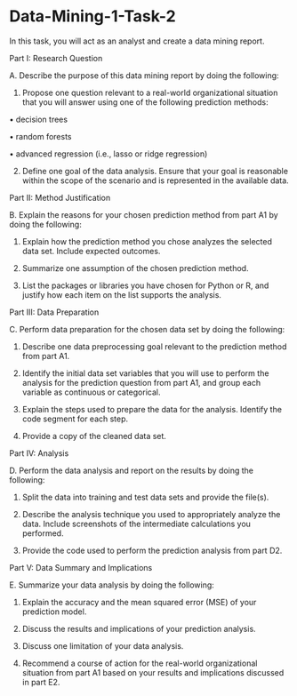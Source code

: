 # Data-Mining-1-Task-2

In this task, you will act as an analyst and create a data mining report.


Part I: Research Question

A.  Describe the purpose of this data mining report by doing the following:

1.  Propose one question relevant to a real-world organizational situation that you will answer using one of the following prediction methods:

•  decision trees

•  random forests

•  advanced regression (i.e., lasso or ridge regression)

2.  Define one goal of the data analysis. Ensure that your goal is reasonable within the scope of the scenario and is represented in the available data.
 

Part II: Method Justification

B.  Explain the reasons for your chosen prediction method from part A1 by doing the following:

1.  Explain how the prediction method you chose analyzes the selected data set. Include expected outcomes.

2.  Summarize one assumption of the chosen prediction method.

3.  List the packages or libraries you have chosen for Python or R, and justify how each item on the list supports the analysis.
 

Part III: Data Preparation

C.  Perform data preparation for the chosen data set by doing the following:

1.  Describe one data preprocessing goal relevant to the prediction method from part A1.

2.  Identify the initial data set variables that you will use to perform the analysis for the prediction question from part A1, and group each variable as continuous or categorical. 

3.  Explain the steps used to prepare the data for the analysis. Identify the code segment for each step.

4.  Provide a copy of the cleaned data set.
 

Part IV: Analysis

D.  Perform the data analysis and report on the results by doing the following:

1.  Split the data into training and test data sets and provide the file(s).

2.  Describe the analysis technique you used to appropriately analyze the data. Include screenshots of the intermediate calculations you performed.

3.  Provide the code used to perform the prediction analysis from part D2.
 

Part V: Data Summary and Implications

E.  Summarize your data analysis by doing the following:

1.  Explain the accuracy and the mean squared error (MSE) of your prediction model.

2.  Discuss the results and implications of your prediction analysis.

3.  Discuss one limitation of your data analysis.

4.  Recommend a course of action for the real-world organizational situation from part A1 based on your results and implications discussed in part E2.
